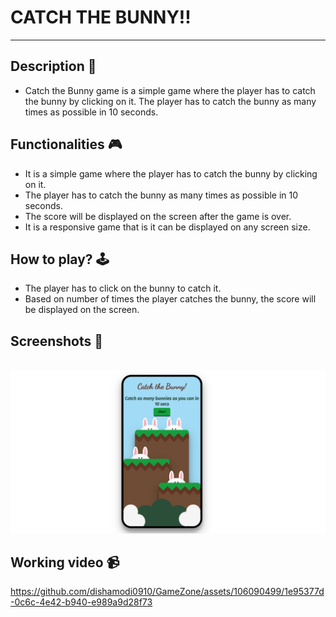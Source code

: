 # **CATCH THE BUNNY!!**

---

## **Description 📃**

- Catch the Bunny game is a simple game where the player has to catch the bunny by clicking on it. The player has to catch the bunny as many times as possible in 10 seconds.

## **Functionalities 🎮**

- It is a simple game where the player has to catch the bunny by clicking on it.
- The player has to catch the bunny as many times as possible in 10 seconds.
- The score will be displayed on the screen after the game is over.
- It is a responsive game that is it can be displayed on any screen size.

## **How to play? 🕹️**

- The player has to click on the bunny to catch it.
- Based on number of times the player catches the bunny, the score will be displayed on the screen.

## **Screenshots 📸**

<br>
<img src = "assets\1.png">

## **Working video 📹**

<!-- add your working video over here -->


https://github.com/dishamodi0910/GameZone/assets/106090499/1e95377d-0c6c-4e42-b940-e989a9d28f73


